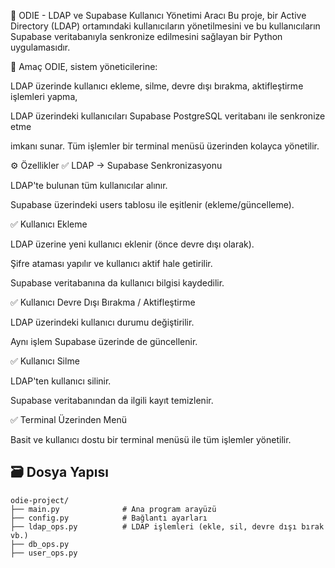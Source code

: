 

🧠 ODIE - LDAP ve Supabase Kullanıcı Yönetimi Aracı
Bu proje, bir Active Directory (LDAP) ortamındaki kullanıcıların yönetilmesini ve bu kullanıcıların Supabase veritabanıyla senkronize edilmesini sağlayan bir Python uygulamasıdır.

🎯 Amaç
ODIE, sistem yöneticilerine:

LDAP üzerinde kullanıcı ekleme, silme, devre dışı bırakma, aktifleştirme işlemleri yapma,

LDAP üzerindeki kullanıcıları Supabase PostgreSQL veritabanı ile senkronize etme

imkanı sunar. Tüm işlemler bir terminal menüsü üzerinden kolayca yönetilir.

⚙️ Özellikler
✅ LDAP → Supabase Senkronizasyonu

LDAP'te bulunan tüm kullanıcılar alınır.

Supabase üzerindeki users tablosu ile eşitlenir (ekleme/güncelleme).

✅ Kullanıcı Ekleme

LDAP üzerine yeni kullanıcı eklenir (önce devre dışı olarak).

Şifre ataması yapılır ve kullanıcı aktif hale getirilir.

Supabase veritabanına da kullanıcı bilgisi kaydedilir.

✅ Kullanıcı Devre Dışı Bırakma / Aktifleştirme

LDAP üzerindeki kullanıcı durumu değiştirilir.

Aynı işlem Supabase üzerinde de güncellenir.

✅ Kullanıcı Silme

LDAP'ten kullanıcı silinir.

Supabase veritabanından da ilgili kayıt temizlenir.

✅ Terminal Üzerinden Menü

Basit ve kullanıcı dostu bir terminal menüsü ile tüm işlemler yönetilir.

## 🗃️ Dosya Yapısı

```plaintext
odie-project/
├── main.py              # Ana program arayüzü
├── config.py            # Bağlantı ayarları
├── ldap_ops.py          # LDAP işlemleri (ekle, sil, devre dışı bırak vb.)
├── db_ops.py
├── user_ops.py
